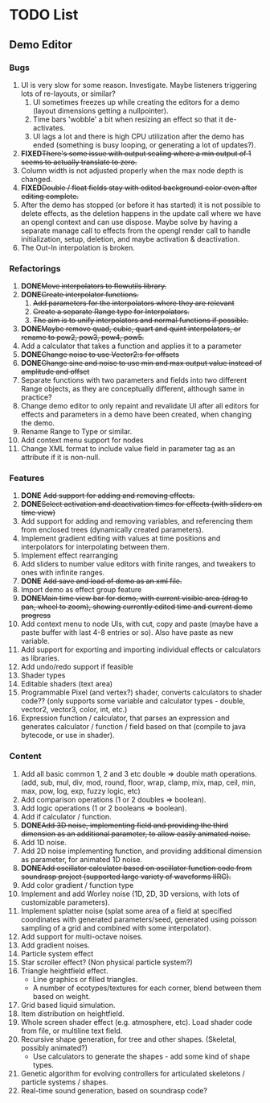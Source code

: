 TODO List
=========

Demo Editor
-----------

### Bugs
 
 1. UI is very slow for some reason.  Investigate.  Maybe listeners triggering lots of re-layouts, or similar?
     1. UI sometimes freezes up while creating the editors for a demo (layout dimensions getting a nullpointer).
     1. Time bars 'wobble' a bit when resizing an effect so that it de-activates.   
     1. UI lags a lot and there is high CPU utilization after the demo has ended (something is busy looping, or generating a lot of updates?).
 1. **FIXED**~~There's some issue with output scaling where a min output of 1 seems to actually translate to zero.~~
 1. Column width is not adjusted properly when the max node depth is changed. 
 1. **FIXED**~~Double / float fields stay with edited background color even after editing complete.~~
 1. After the demo has stopped (or before it has started) it is not possible to delete effects, as the deletion happens in the update call where we have an opengl context and can use dispose.
    Maybe solve by having a separate manage call to effects from the opengl render call to handle initialization, setup, deletion, and maybe activation & deactivation.
 1. The Out-In interpolation is broken.   


### Refactorings

 1. **DONE**~~Move interpolators to flowutils library.~~ 
 1. **DONE**~~Create interpolator functions.~~
     1. ~~Add parameters for the interpolators where they are relevant~~
     1. ~~Create a separate Range type for Interpolators.~~
     1. ~~The aim is to unify interpolators and normal functions if possible.~~  
 1. **DONE**~~Maybe remove quad, cubic, quart and quint interpolators, or rename to pow2, pow3, pow4, pow5.~~ 
 1. Add a calculator that takes a function and applies it to a parameter
 1. **DONE**~~Change noise to use Vector2:s for offsets~~
 1. **DONE**~~Change sine and noise to use min and max output value instead of amplitude and offset~~
 1. Separate functions with two parameters and fields into two different Range objects, as they are conceptually different, although same in practice?
 1. Change demo editor to only repaint and revalidate UI after all editors for effects and parameters in a demo have been
    created, when changing the demo.
 1. Rename Range to Type or similar.
 1. Add context menu support for nodes
 1. Change XML format to include value field in parameter tag as an attribute if it is non-null.
 
 
### Features   

 1. **DONE** ~~Add support for adding and removing effects.~~
 1. **DONE**~~Select activation and deactivation times for effects (with sliders on time view)~~
 1. Add support for adding and removing variables, and referencing them from enclosed trees (dynamically created parameters).
 1. Implement gradient editing with values at time positions and interpolators for interpolating between them.
 1. Implement effect rearranging
 1. Add sliders to number value editors with finite ranges, and tweakers to ones with infinite ranges. 
 1. **DONE** ~~Add save and load of demo as an xml file.~~
 1. Import demo as effect group feature
 1. **DONE**~~Main time view bar for demo, with current visible area (drag to pan, wheel to zoom), showing currently edited time and current demo progress~~
 1. Add context menu to node UIs, with cut, copy and paste (maybe have a paste buffer with last 4-8 entries or so).
    Also have paste as new variable.
 1. Add support for exporting and importing individual effects or calculators as libraries.
 1. Add undo/redo support if feasible
 1. Shader types
 1. Editable shaders (text area)
 1. Programmable Pixel (and vertex?) shader, converts calculators to shader code?? (only supports some variable and calculator types - double, vector2, vector3, color, int, etc.)
 1. Expression function / calculator, that parses an expression and generates calculator / function / field based on that (compile to java bytecode, or use in shader).

  
### Content  
  
 1. Add all basic common 1, 2 and 3 etc double => double math operations. (add, sub, mul, div, mod, round, floor, wrap, clamp, mix, map, ceil, min, max, pow, log, exp, fuzzy logic, etc)  
 1. Add comparison operations (1 or 2 doubles => boolean).  
 1. Add logic operations (1 or 2 booleans => boolean).  
 1. Add if calculator / function.  
 1. **DONE**~~Add 3D noise, implementing field and providing the third dimension as an additional parameter, to allow easily animated noise.~~
 1. Add 1D noise.
 1. Add 2D noise implementing function, and providing additional dimension as parameter, for animated 1D noise.
 1. **DONE**~~Add oscillator calculator based on oscillator function code from soundrasp project (supported large variety of waveforms IIRC).~~
 1. Add color gradient / function type
 1. Implement and add Worley noise (1D, 2D, 3D versions, with lots of customizable parameters).
 1. Implement splatter noise (splat some area of a field at specified coordinates with generated parameters/seed, generated using poisson sampling of a grid and combined with some interpolator).
 1. Add support for multi-octave noises.
 1. Add gradient noises.
 1. Particle system effect     
 1. Star scroller effect? (Non physical particle system?)     
 1. Triangle heightfield effect.
     * Line graphics or filled triangles.
     * A number of ecotypes/textures for each corner, blend between them based on weight.
 1. Grid based liquid simulation.
 1. Item distribution on heightfield.
 1. Whole screen shader effect (e.g. atmosphere, etc). 
    Load shader code from file, or multiline text field.  
 1. Recursive shape generation, for tree and other shapes.  (Skeletal, possibly animated?)
     * Use calculators to generate the shapes - add some kind of shape types.
 1. Genetic algorithm for evolving controllers for articulated skeletons / particle systems / shapes.   
 1. Real-time sound generation, based on soundrasp code?      
 
 
 